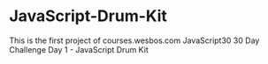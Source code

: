 # JavaScript-Drum-Kit
This is the first project of courses.wesbos.com JavaScript30 30 Day Challenge
Day 1 - JavaScript Drum Kit 
